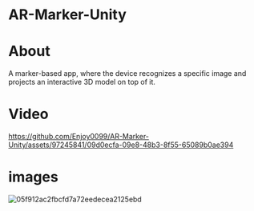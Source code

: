 # AR-Marker-Unity

# About

A marker-based app, where the device recognizes a specific image and projects an interactive 3D model on top of it.

# Video

https://github.com/Enjoy0099/AR-Marker-Unity/assets/97245841/09d0ecfa-09e8-48b3-8f55-65089b0ae394


# images

![05f912ac2fbcfd7a72eedecea2125ebd](https://github.com/Enjoy0099/AR-Marker-Unity/assets/97245841/1659d92d-a904-45da-b4d5-fc808deae719)
